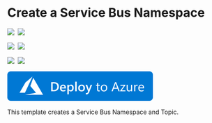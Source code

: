 # Create a Service Bus Namespace

<IMG SRC="https://azurequickstartsservice.blob.core.windows.net/badges/101-servicebus-topic/PublicLastTestDate.svg" />&nbsp;
<IMG SRC="https://azurequickstartsservice.blob.core.windows.net/badges/101-servicebus-topic/PublicDeployment.svg" />&nbsp;

<IMG SRC="https://azurequickstartsservice.blob.core.windows.net/badges/101-servicebus-topic/FairfaxLastTestDate.svg" />&nbsp;
<IMG SRC="https://azurequickstartsservice.blob.core.windows.net/badges/101-servicebus-topic/FairfaxDeployment.svg" />&nbsp;

<IMG SRC="https://azurequickstartsservice.blob.core.windows.net/badges/101-servicebus-topic/BestPracticeResult.svg" />&nbsp;
<IMG SRC="https://azurequickstartsservice.blob.core.windows.net/badges/101-servicebus-topic/CredScanResult.svg" />&nbsp;

<a href="https://portal.azure.com/#create/Microsoft.Template/uri/https%3A%2F%2Fraw.githubusercontent.com%2FAzure%2Fazure-quickstart-templates%2Fmaster%2F101-servicebus-topic%2Fazuredeploy.json" target="_blank">
    <img src="https://raw.githubusercontent.com/Azure/azure-quickstart-templates/master/1-CONTRIBUTION-GUIDE/images/deploytoazure.svg?sanitize=true"/>
</a>

This template creates a Service Bus Namespace and Topic.

